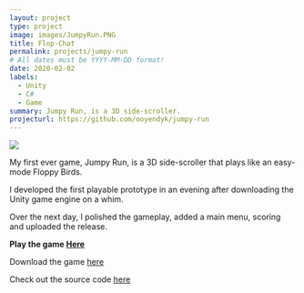 ```yaml
---
layout: project
type: project
image: images/JumpyRun.PNG
title: Flop-Chat
permalink: projects/jumpy-run
# All dates must be YYYY-MM-DD format!
date: 2020-02-02
labels:
  - Unity
  - C#
  - Game
summary: Jumpy Run, is a 3D side-scroller.
projecturl: https://github.com/ooyendyk/jumpy-run
---
```



<img class="ui large center floated rounded image" src="../images/JumpyRun.gif">


My first ever game, Jumpy Run, is a 3D side-scroller that plays like an easy-mode Floppy Birds.

I developed the first playable prototype in an evening after downloading the Unity game engine on a whim.

Over the next day, I polished the gameplay, added a main menu, scoring and uploaded the release.

**Play the game [Here](https://ooyendyk.github.io/jumpy-run/)**

Download the game [here](https://github.com/ooyendyk/jumpy-run/releases)

Check out the source code [here](https://github.com/ooyendyk/jumpy-run)
